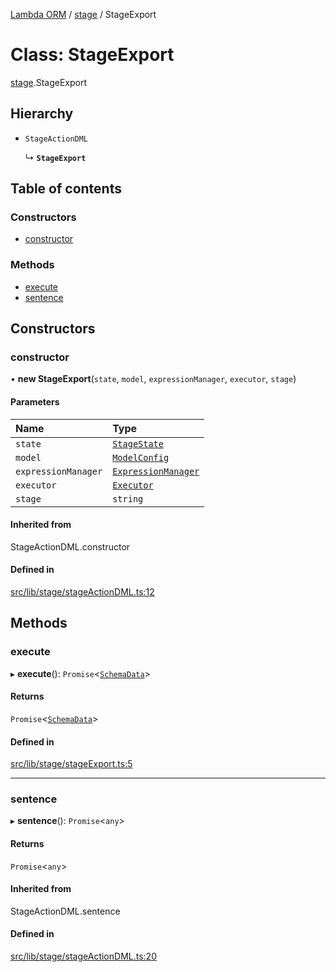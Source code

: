 [Lambda ORM](../README.md) / [stage](../modules/stage.md) / StageExport

# Class: StageExport

[stage](../modules/stage.md).StageExport

## Hierarchy

- `StageActionDML`

  ↳ **`StageExport`**

## Table of contents

### Constructors

- [constructor](stage.StageExport.md#constructor)

### Methods

- [execute](stage.StageExport.md#execute)
- [sentence](stage.StageExport.md#sentence)

## Constructors

### constructor

• **new StageExport**(`state`, `model`, `expressionManager`, `executor`, `stage`)

#### Parameters

| Name | Type |
| :------ | :------ |
| `state` | [`StageState`](stage.StageState.md) |
| `model` | [`ModelConfig`](manager.ModelConfig.md) |
| `expressionManager` | [`ExpressionManager`](manager.ExpressionManager.md) |
| `executor` | [`Executor`](manager.Executor.md) |
| `stage` | `string` |

#### Inherited from

StageActionDML.constructor

#### Defined in

[src/lib/stage/stageActionDML.ts:12](https://github.com/FlavioLionelRita/lambda-orm/blob/c4a0e00/src/lib/stage/stageActionDML.ts#L12)

## Methods

### execute

▸ **execute**(): `Promise`<[`SchemaData`](../interfaces/model.SchemaData.md)\>

#### Returns

`Promise`<[`SchemaData`](../interfaces/model.SchemaData.md)\>

#### Defined in

[src/lib/stage/stageExport.ts:5](https://github.com/FlavioLionelRita/lambda-orm/blob/c4a0e00/src/lib/stage/stageExport.ts#L5)

___

### sentence

▸ **sentence**(): `Promise`<`any`\>

#### Returns

`Promise`<`any`\>

#### Inherited from

StageActionDML.sentence

#### Defined in

[src/lib/stage/stageActionDML.ts:20](https://github.com/FlavioLionelRita/lambda-orm/blob/c4a0e00/src/lib/stage/stageActionDML.ts#L20)
